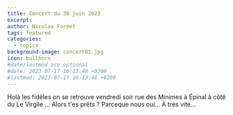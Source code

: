 ```yaml
---
title: Concert du 30 juin 2023
excerpt: 
author: Nicolas Formet
tags: featured
categories:
  - topics
background-image: concert01.jpg
icon: bullhorn
#date/lastmod are optional
#date: 2023-07-17 16:13:48 +0200
#lastmod: 2023-07-17 16:13:48 +0200
---
```

Holà les fidèles on se retrouve vendredi soir rue des Minimes à Épinal à côté du Le Virgile ... Alors t'es prêts ? Parceque nous oui...
À très vite...